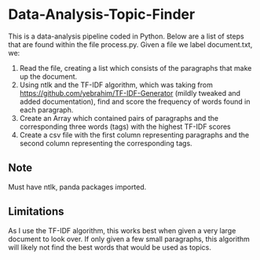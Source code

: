 # Data-Analysis-Topic-Finder

This is a data-analysis pipeline coded in Python. Below are a list of steps that are found within the file process.py. Given a file we label document.txt, we: 

1. Read the file, creating a list which consists of the paragraphs that make up the document. 
2. Using ntlk and the TF-IDF algorithm, which was taking from https://github.com/yebrahim/TF-IDF-Generator (mildly tweaked and added documentation), find and score the frequency of words found in each paragraph.
3. Create an Array which contained pairs of paragraphs and the corresponding three words (tags) with the highest TF-IDF scores 
4. Create a csv file with the first column representing paragraphs and the second column representing the corresponding tags. 

## Note
Must have ntlk, panda packages imported.

## Limitations 
As I use the TF-IDF algorithm, this works best when given a very large document to look over. If only given a few small paragraphs, this algorithm will likely not find the best words that would be used as topics. 
